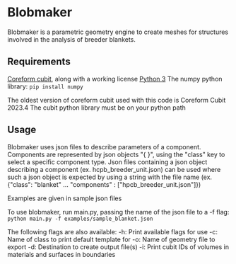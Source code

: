 # Blobmaker

Blobmaker is a parametric geometry engine to create meshes for structures involved in the analysis of breeder blankets.

## Requirements
[Coreform cubit](https://coreform.com/products/downloads/), along with a working license
[Python 3](https://www.python.org/downloads/)
The numpy python library: `pip install numpy`

The oldest version of coreform cubit used with this code is Coreform Cubit 2023.4
The cubit python library must be on your python path

## Usage
Blobmaker uses json files to describe parameters of a component.
Components are represented by json objects "{ }", using the "class" key to select a specific component type.
Json files containing a json object describing a component (ex. hcpb_breeder_unit.json) can be used where such a json object is expected by using a string with the file name (ex. {"class": "blanket" ... "components" : \["hpcb_breeder_unit.json"]})

Examples are given in sample json files

To use blobmaker, run main.py, passing the name of the json file to a -f flag:
```python main.py -f examples/sample_blanket.json```

The following flags are also available:
-h: Print available flags for use
-c: Name of class to print default template for
-o: Name of geometry file to export
-d: Destination to create output file(s)
-i: Print cubit IDs of volumes in materials and surfaces in boundaries